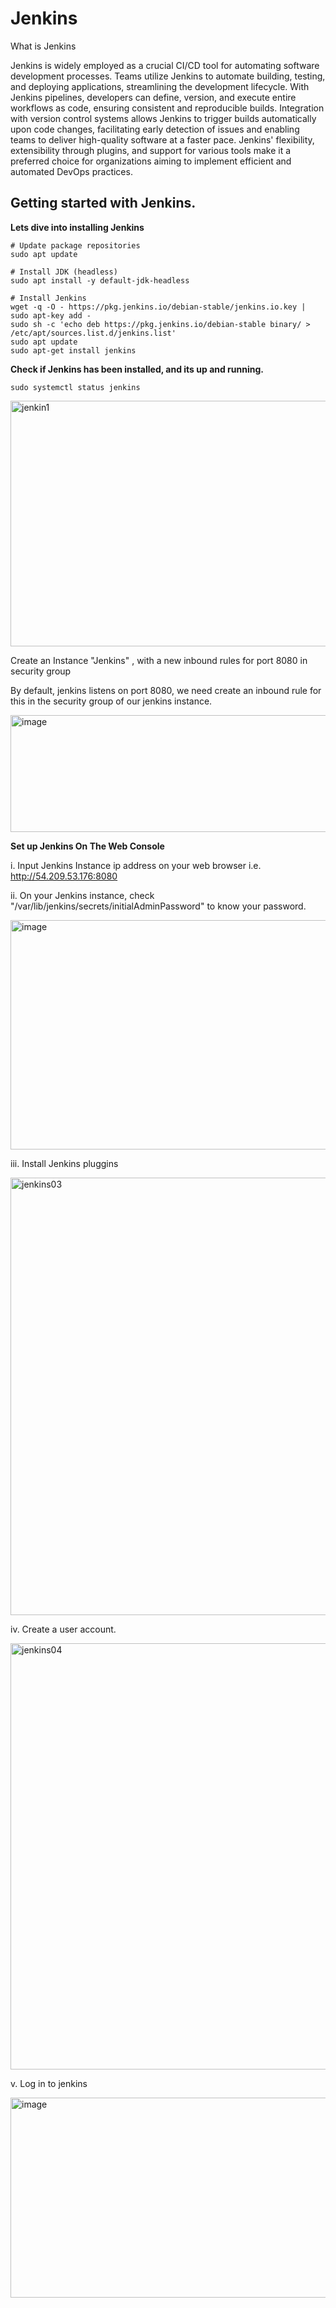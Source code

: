 # Jenkins

What is Jenkins

Jenkins is widely employed as a crucial CI/CD tool for automating software development processes. Teams utilize Jenkins to automate building, testing, and deploying applications, streamlining the development lifecycle. With Jenkins pipelines, developers can define, version, and execute entire workflows as code, ensuring consistent and reproducible builds. Integration with version control systems allows Jenkins to trigger builds automatically upon code changes, facilitating early detection of issues and enabling teams to deliver high-quality software at a faster pace. Jenkins' flexibility, extensibility through plugins, and support for various tools make it a preferred choice for organizations aiming to implement efficient and automated DevOps practices.

## Getting started with Jenkins.
**Lets dive into installing Jenkins**


```
# Update package repositories
sudo apt update

# Install JDK (headless)
sudo apt install -y default-jdk-headless

# Install Jenkins
wget -q -O - https://pkg.jenkins.io/debian-stable/jenkins.io.key | sudo apt-key add -
sudo sh -c 'echo deb https://pkg.jenkins.io/debian-stable binary/ > /etc/apt/sources.list.d/jenkins.list'
sudo apt update
sudo apt-get install jenkins

```

**Check if Jenkins has been installed, and its up and running.**
```
sudo systemctl status jenkins

```
<img width="964" height="393" alt="jenkin1" src="https://github.com/user-attachments/assets/b1a6d5cf-13d4-4e83-94b4-e4958f5b455a" />

Create an Instance "Jenkins" , with a new inbound rules for port 8080 in security group

By default, jenkins listens on port 8080, we need create an inbound rule for this in the security group of our jenkins instance.

<img width="695" height="187" alt="image" src="https://github.com/user-attachments/assets/b4815736-3cdc-47b5-9265-9b7960b946f0" />

**Set up Jenkins On The Web Console**

i. Input Jenkins Instance ip address on your web browser i.e. http://54.209.53.176:8080

ii. On your Jenkins instance, check "/var/lib/jenkins/secrets/initialAdminPassword" to know your password.

<img width="686" height="367" alt="image" src="https://github.com/user-attachments/assets/c88808cd-0dc6-4ed0-b60e-f080814383d2" />

iii. Install Jenkins pluggins

<img width="1278" height="700" alt="jenkins03" src="https://github.com/user-attachments/assets/d950e45c-d757-43c9-b907-0025812c2cc9" />

iv. Create a user account.

<img width="1347" height="682" alt="jenkins04" src="https://github.com/user-attachments/assets/21388d60-71e2-4a7e-8aa3-6c2847ac3f94" />

v. Log in to jenkins

<img width="693" height="320" alt="image" src="https://github.com/user-attachments/assets/a3dd7e3e-9301-4650-a7e7-20a0649a54af" />







